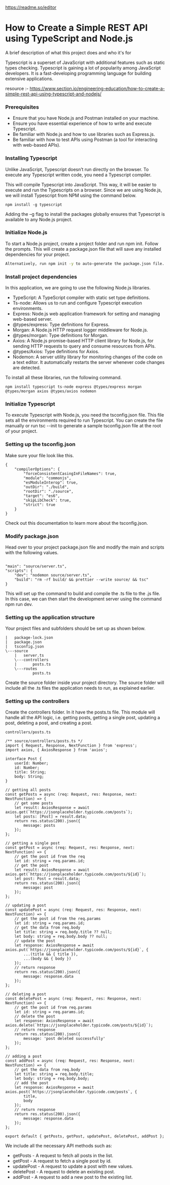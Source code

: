 https://readme.so/editor

# How to Create a Simple REST API using TypeScript and Node.js

A brief description of what this project does and who it's for

Typescript is a superset of JavaScript with additional features such as static types checking. Typescript is gaining a lot of popularity among JavaScript developers. It is a fast-developing programming language for building extensive applications.

resource :- https://www.section.io/engineering-education/how-to-create-a-simple-rest-api-using-typescript-and-nodejs/

### Prerequisites

- Ensure that you have Node.js and Postman installed on your machine.
- Ensure you have essential experience of how to write and execute Typescript.
- Be familiar with Node.js and how to use libraries such as Express.js.
- Be familiar with how to test APIs using Postman (a tool for interacting with web-based APIs).

### Installing Typescript

Unlike JavaScript, Typescript doesn’t run directly on the browser. To execute any Typescript written code, you need a Typescript compiler.

This will compile Typescript into JavaScript. This way, it will be easier to execute and run the Typescripts on a browser. Since we are using Node.js, we will install Typescript from NPM using the command below.

``` 
npm install -g typescript 

```
Adding the –g flag to install the packages globally ensures that Typescript is available to any Node.js project.

### Initialize Node.js

To start a Node.js project, create a project folder and run npm init. Follow the prompts. This will create a package.json file that will save any installed dependencies for your project.

```sh
Alternatively, run npm init -y to auto-generate the package.json file.

```

### Install project dependencies

In this application, we are going to use the following Node.js libraries.

- TypeScript: A TypeScript compiler with static set type definitions.
- Ts-node: Allows us to run and configure Typescript execution environments.
- Express: Node.js web application framework for setting and managing web-based server.
- @types/express: Type definitions for Express.
- Morgan: A Node.js HTTP request logger middleware for Node.js.
- @types/morgan: Type definitions for Morgan.
- Axios: A Node.js promise-based HTTP client library for Node.js, for sending HTTP requests to query and consume resources from APIs.
- @types/Axios: Type definitions for Axios.
- Nodemon: A server utility library for monitoring changes of the code on a text editor. It automatically restarts the server whenever code changes are detected.

To install all these libraries, run the following command.

```
npm install typescript ts-node express @types/express morgan @types/morgan axios @types/axios nodemon

```

### Initialize Typescript

To execute Typescript with Node.js, you need the tsconfig.json file. This file sets all the environments required to run Typescript. You can create the file manually or run tsc --init to generate a sample tsconfig.json file at the root of your project.

### Setting up the tsconfig.json

Make sure your file look like this.

```
{
    "compilerOptions": {
        "forceConsistentCasingInFileNames": true,
        "module": "commonjs",
        "esModuleInterop": true,
        "outDir": "./build",
        "rootDir": "./source",
        "target": "es6",
        "skipLibCheck": true,
        "strict": true
    }
}

```

Check out this documentation to learn more about the tsconfig.json.

### Modify package.json

Head over to your project package.json file and modify the main and scripts with the following values.

```

"main": "source/server.ts",
"scripts": {
    "dev": "nodemon source/server.ts",
    "build": "rm -rf build/ && prettier --write source/ && tsc"
}

```
This will set up the command to build and compile the .ts file to the .js file. In this case, we can then start the development server using the command npm run dev.

### Setting up the application structure

Your project files and subfolders should be set up as shown below.

```
|   package-lock.json
|   package.json
|   tsconfig.json
\---source
    |   server.ts
    \---controllers
    |       posts.ts
    \---routes
            posts.ts

```

Create the source folder inside your project directory. The source folder will include all the .ts files the application needs to run, as explained earlier.

### Setting up the controllers

Create the controllers folder. In it have the posts.ts file. This module will handle all the API logic, i.e. getting posts, getting a single post, updating a post, deleting a post, and creating a post.

```
controllers/posts.ts
```

```
/** source/controllers/posts.ts */
import { Request, Response, NextFunction } from 'express';
import axios, { AxiosResponse } from 'axios';

interface Post {
    userId: Number;
    id: Number;
    title: String;
    body: String;
}

// getting all posts
const getPosts = async (req: Request, res: Response, next: NextFunction) => {
    // get some posts
    let result: AxiosResponse = await axios.get(`https://jsonplaceholder.typicode.com/posts`);
    let posts: [Post] = result.data;
    return res.status(200).json({
        message: posts
    });
};

// getting a single post
const getPost = async (req: Request, res: Response, next: NextFunction) => {
    // get the post id from the req
    let id: string = req.params.id;
    // get the post
    let result: AxiosResponse = await axios.get(`https://jsonplaceholder.typicode.com/posts/${id}`);
    let post: Post = result.data;
    return res.status(200).json({
        message: post
    });
};

// updating a post
const updatePost = async (req: Request, res: Response, next: NextFunction) => {
    // get the post id from the req.params
    let id: string = req.params.id;
    // get the data from req.body
    let title: string = req.body.title ?? null;
    let body: string = req.body.body ?? null;
    // update the post
    let response: AxiosResponse = await axios.put(`https://jsonplaceholder.typicode.com/posts/${id}`, {
        ...(title && { title }),
        ...(body && { body })
    });
    // return response
    return res.status(200).json({
        message: response.data
    });
};

// deleting a post
const deletePost = async (req: Request, res: Response, next: NextFunction) => {
    // get the post id from req.params
    let id: string = req.params.id;
    // delete the post
    let response: AxiosResponse = await axios.delete(`https://jsonplaceholder.typicode.com/posts/${id}`);
    // return response
    return res.status(200).json({
        message: 'post deleted successfully'
    });
};

// adding a post
const addPost = async (req: Request, res: Response, next: NextFunction) => {
    // get the data from req.body
    let title: string = req.body.title;
    let body: string = req.body.body;
    // add the post
    let response: AxiosResponse = await axios.post(`https://jsonplaceholder.typicode.com/posts`, {
        title,
        body
    });
    // return response
    return res.status(200).json({
        message: response.data
    });
};

export default { getPosts, getPost, updatePost, deletePost, addPost };
```

We include all the necessary API methods such as:

- getPosts - A request to fetch all posts in the list.
- getPost - A request to fetch a single post by id.
- updatePost - A request to update a post with new values.
- deletePost - A request to delete an existing post.
- addPost - A request to add a new post to the existing list.
